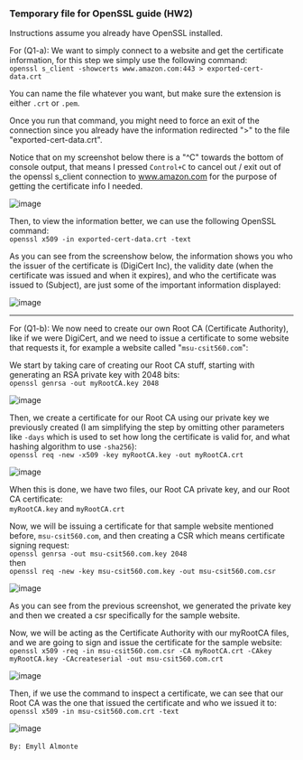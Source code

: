 ### Temporary file for OpenSSL guide (HW2)

Instructions assume you already have OpenSSL installed.

For (Q1-a):
We want to simply connect to a website and get the certificate information, for this step we simply use the following command:<br>
`openssl s_client -showcerts www.amazon.com:443 > exported-cert-data.crt`

You can name the file whatever you want, but make sure the extension is either `.crt` or `.pem`.

Once you run that command, you might need to force an exit of the connection since you already have the information redirected ">" to the file "exported-cert-data.crt".

Notice that on my screenshot below there is a "^C" towards the bottom of console output, that means I pressed `Control+C` to cancel out / exit out of the openssl s_client connection to www.amazon.com for the purpose of getting the certificate info I needed.

![image](https://github.com/ealmonte32/ealmonte32.github.io/assets/24350198/f1f01e9d-1e91-471b-8310-ad29125b093f)

Then, to view the information better, we can use the following OpenSSL command:<br>
`openssl x509 -in exported-cert-data.crt -text`

As you can see from the screenshow below, the information shows you who the issuer of the certificate is (DigiCert Inc), the validity date (when the certificate was issued and when it expires), and who the certificate was issued to (Subject), are just some of the important information displayed:

![image](https://github.com/ealmonte32/ealmonte32.github.io/assets/24350198/48e2bfef-ce60-4af6-8c27-ecbf20f5baa9)

---

For (Q1-b):
We now need to create our own Root CA (Certificate Authority), like if we were DigiCert, and we need to issue a certificate to some website that requests it, for example a website called "`msu-csit560.com`":

We start by taking care of creating our Root CA stuff, starting with generating an RSA private key with 2048 bits:<br>
`openssl genrsa -out myRootCA.key 2048`

![image](https://github.com/ealmonte32/ealmonte32.github.io/assets/24350198/8927eba7-d710-4dd8-ab88-3fcd81aa4cc1)

Then, we create a certificate for our Root CA using our private key we previously created (I am simplifying the step by omitting other parameters like `-days` which is used to set how long the certificate is valid for, and what hashing algorithm to use `-sha256`):<br>
`openssl req -new -x509 -key myRootCA.key -out myRootCA.crt`

![image](https://github.com/ealmonte32/ealmonte32.github.io/assets/24350198/54fb946c-4bbf-4a34-9827-893ad8d0d5bb)

When this is done, we have two files, our Root CA private key, and our Root CA certificate:<br>
`myRootCA.key` and `myRootCA.crt`

Now, we will be issuing a certificate for that sample website mentioned before, `msu-csit560.com`, and then creating a CSR which means certificate signing request:<br>
`openssl genrsa -out msu-csit560.com.key 2048`<br>
then<br>
`openssl req -new -key msu-csit560.com.key -out msu-csit560.com.csr`

![image](https://github.com/ealmonte32/ealmonte32.github.io/assets/24350198/dfe34d43-6994-4361-96b8-5b625da7aadb)

As you can see from the previous screenshot, we generated the private key and then we created a csr specifically for the sample website.

Now, we will be acting as the Certificate Authority with our myRootCA files, and we are going to sign and issue the certificate for the sample website:<br>
`openssl x509 -req -in msu-csit560.com.csr -CA myRootCA.crt -CAkey myRootCA.key -CAcreateserial -out msu-csit560.com.crt`

![image](https://github.com/ealmonte32/ealmonte32.github.io/assets/24350198/480c1f89-8197-43b1-94d6-8f0d27976e62)

Then, if we use the command to inspect a certificate, we can see that our Root CA was the one that issued the certificate and who we issued it to:<br>
`openssl x509 -in msu-csit560.com.crt -text`

![image](https://github.com/ealmonte32/ealmonte32.github.io/assets/24350198/ee3bfc78-2def-4ec2-a8ff-f86181b694ad)
<br>
<br>
`By: Emyll Almonte`
